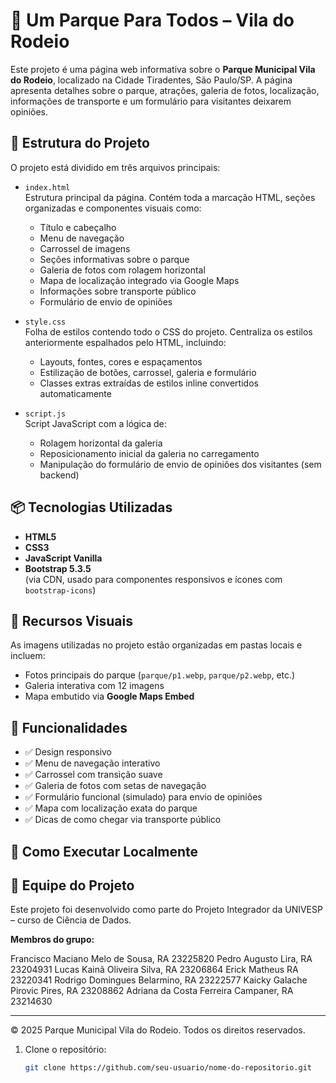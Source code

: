 # 🌳 Um Parque Para Todos – Vila do Rodeio

Este projeto é uma página web informativa sobre o **Parque Municipal Vila do Rodeio**, localizado na Cidade Tiradentes, São Paulo/SP. A página apresenta detalhes sobre o parque, atrações, galeria de fotos, localização, informações de transporte e um formulário para visitantes deixarem opiniões.

## 📁 Estrutura do Projeto

O projeto está dividido em três arquivos principais:

- `index.html`  
  Estrutura principal da página. Contém toda a marcação HTML, seções organizadas e componentes visuais como:
  - Título e cabeçalho
  - Menu de navegação
  - Carrossel de imagens
  - Seções informativas sobre o parque
  - Galeria de fotos com rolagem horizontal
  - Mapa de localização integrado via Google Maps
  - Informações sobre transporte público
  - Formulário de envio de opiniões

- `style.css`  
  Folha de estilos contendo todo o CSS do projeto. Centraliza os estilos anteriormente espalhados pelo HTML, incluindo:
  - Layouts, fontes, cores e espaçamentos
  - Estilização de botões, carrossel, galeria e formulário
  - Classes extras extraídas de estilos inline convertidos automaticamente

- `script.js`  
  Script JavaScript com a lógica de:
  - Rolagem horizontal da galeria
  - Reposicionamento inicial da galeria no carregamento
  - Manipulação do formulário de envio de opiniões dos visitantes (sem backend)

## 📦 Tecnologias Utilizadas

- **HTML5**
- **CSS3**
- **JavaScript Vanilla**
- **Bootstrap 5.3.5**  
  (via CDN, usado para componentes responsivos e ícones com `bootstrap-icons`)

## 📸 Recursos Visuais

As imagens utilizadas no projeto estão organizadas em pastas locais e incluem:
- Fotos principais do parque (`parque/p1.webp`, `parque/p2.webp`, etc.)
- Galeria interativa com 12 imagens
- Mapa embutido via **Google Maps Embed**

## 📝 Funcionalidades

- ✅ Design responsivo
- ✅ Menu de navegação interativo
- ✅ Carrossel com transição suave
- ✅ Galeria de fotos com setas de navegação
- ✅ Formulário funcional (simulado) para envio de opiniões
- ✅ Mapa com localização exata do parque
- ✅ Dicas de como chegar via transporte público

## 🚀 Como Executar Localmente


## 👥 Equipe do Projeto

Este projeto foi desenvolvido como parte do Projeto Integrador da UNIVESP – curso de Ciência de Dados.

**Membros do grupo:**

Francisco Maciano Melo de Sousa, RA 23225820
Pedro Augusto Lira, RA 23204931
Lucas Kainã Oliveira Silva, RA 23206864
Erick Matheus RA 23220341
Rodrigo Domingues Belarmino, RA 23222577
Kaicky Galache Pirovic Pires, RA 23208862
Adriana da Costa Ferreira Campaner, RA 23214630

---

© 2025 Parque Municipal Vila do Rodeio. Todos os direitos reservados.

1. Clone o repositório:
   ```bash
   git clone https://github.com/seu-usuario/nome-do-repositorio.git
